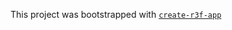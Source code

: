This project was bootstrapped with [`create-r3f-app`](https://github.com/RenaudROHLINGER/create-r3f-app)
